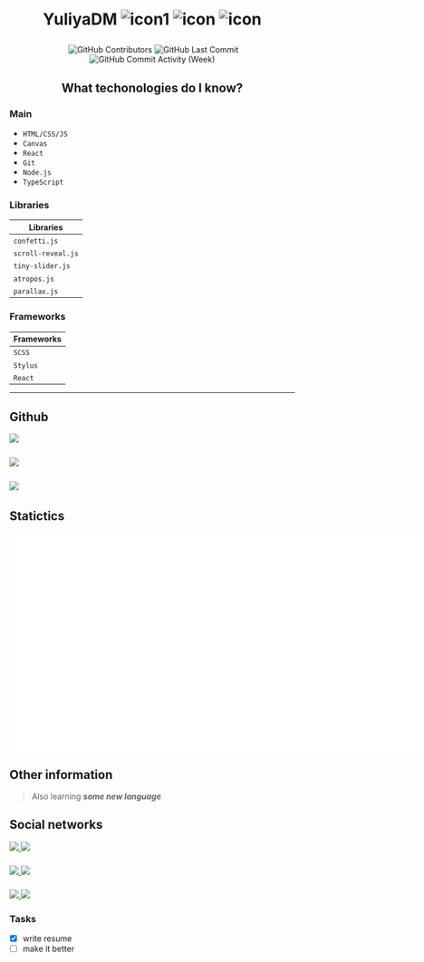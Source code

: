 # <p align="center">YuliyaDM ![icon1](https://img.shields.io/badge/-frontender-blue?style=flat-square) ![icon](https://img.shields.io/badge/name-Julia_Pirogova-green?style=flat-square) ![icon](https://img.shields.io/badge/age-13-yellow?style=flat-square) </p>
<p align="center"><img alt="" src="https://img.shields.io/github/repo-size/YuliyaDM/YuliyaDM?style=flat-square" /> <img alt="GitHub Contributors" src="https://img.shields.io/github/contributors/YuliyaDM/YuliyaDM?style=flat-square" /> 
<img alt="GitHub Last Commit" src="https://img.shields.io/github/last-commit/YuliyaDM/YuliyaDM?style=flat-square" />
<img alt="GitHub Commit Activity (Week)" src="https://img.shields.io/github/commit-activity/w/YuliyaDM/YuliyaDM?style=flat-square" />
</p>

## <p align="center">What techonologies do I know?</p>

### Main

* ``HTML/CSS/JS``
* ``Canvas``
* ``React``
* ``Git``
* ``Node.js``
* ``TypeScript``

### Libraries 

| Libraries |
| --- |         
| `confetti.js` |    
| `scroll-reveal.js` |
| `tiny-slider.js` | 
| `atropos.js` |
| `parallax.js` |

### Frameworks 

| Frameworks |
| --- |
| `SCSS` |
| `Stylus` |
| `React` |

***

## Github 

  <a href='#'>
    <img src='https://github-readme-stats.vercel.app/api/top-langs/?username=YuliyaDM&layout=compact&theme=nord&hide_border=true&text_bold=true' />
  </a>
  
  ###
  
  <a href='#'>
    <img src='https://github-readme-stats.vercel.app/api?username=YuliyaDM&show_icons=true&theme=nord&hide_border=true&text_bold=true'/>
  </a>

  ###

  <a href='#'>
    <img src='https://github-readme-streak-stats.herokuapp.com?user=YuliyaDM&theme=holi-theme&hide_border=true&background=2e3440&color=e4e2e2' />
  </a>

## Statictics

<div style='display: flex; justify-content: space-between'>
  <img src='./metrics.plugin.isocalendar.fullyear.svg' />
  <img src='./github-metrics.svg' />
</div>

## Other information 

> Also learning __*some new language*__

## Social networks 

<div>
   <a href='https://discord.com'>
    <img src='https://img.shields.io/badge/Discord-%237289DA.svg?style=for-the-badge&logo=discord&logoColor=white' />
  </a>

  <a href='https://viber.web'>
    <img src='https://img.shields.io/badge/viber-685EA9?style=for-the-badge&logo=viber&logoColor=white' />
  </a>
  
  ###
  
  <a href='https://telegram.com'>
    <img src='https://img.shields.io/badge/Telegram-2CA5E0?style=for-the-badge&logo=telegram&logoColor=white' />
  </a>

  <a href='https://gmail.com'>
    <img src='https://img.shields.io/badge/Gmail-D14836?style=for-the-badge&logo=gmail&logoColor=white' />
  </a>
  
  ###
  
  <a href='https://twitter.com'>
    <img src='https://img.shields.io/badge/Twitter-%231DA1F2.svg?style=for-the-badge&logo=Twitter&logoColor=white' />
  </a>

  <a href='https://youtube.com'>
    <img src='https://img.shields.io/badge/YouTube-%23FF0000.svg?style=for-the-badge&logo=YouTube&logoColor=white' />
  </a>
</div>

### Tasks

- [x] write resume
- [ ] make it better
